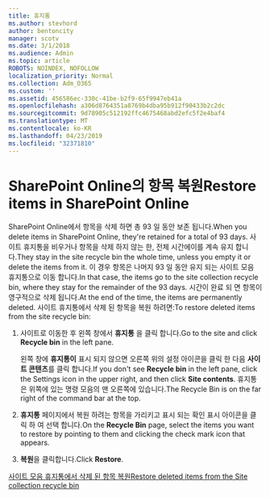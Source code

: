```yaml
---
title: 휴지통
ms.author: stevhord
author: bentoncity
manager: scotv
ms.date: 3/1/2018
ms.audience: Admin
ms.topic: article
ROBOTS: NOINDEX, NOFOLLOW
localization_priority: Normal
ms.collection: Adm_O365
ms.custom: ''
ms.assetid: 456586ec-330c-41be-b2f9-65f9947eb41a
ms.openlocfilehash: a306d8764351a8769b4dba95b912f90433b2c2dc
ms.sourcegitcommit: 9d78905c512192ffc4675468abd2efc5f2e4baf4
ms.translationtype: MT
ms.contentlocale: ko-KR
ms.lasthandoff: 04/23/2019
ms.locfileid: "32371810"
---
```

# <a name="restore-items-in-sharepoint-online"></a><span data-ttu-id="78a6a-102">SharePoint Online의 항목 복원</span><span class="sxs-lookup"><span data-stu-id="78a6a-102">Restore items in SharePoint Online</span></span>

<span data-ttu-id="78a6a-103">SharePoint Online에서 항목을 삭제 하면 총 93 일 동안 보존 됩니다.</span><span class="sxs-lookup"><span data-stu-id="78a6a-103">When you delete items in SharePoint Online, they're retained for a total of 93 days.</span></span> <span data-ttu-id="78a6a-104">사이트 휴지통을 비우거나 항목을 삭제 하지 않는 한, 전체 시간에이를 계속 유지 합니다.</span><span class="sxs-lookup"><span data-stu-id="78a6a-104">They stay in the site recycle bin the whole time, unless you empty it or delete the items from it.</span></span> <span data-ttu-id="78a6a-105">이 경우 항목은 나머지 93 일 동안 유지 되는 사이트 모음 휴지통으로 이동 합니다.</span><span class="sxs-lookup"><span data-stu-id="78a6a-105">In that case, the items go to the site collection recycle bin, where they stay for the remainder of the 93 days.</span></span> <span data-ttu-id="78a6a-106">시간이 완료 되 면 항목이 영구적으로 삭제 됩니다.</span><span class="sxs-lookup"><span data-stu-id="78a6a-106">At the end of the time, the items are permanently deleted.</span></span> <span data-ttu-id="78a6a-107">사이트 휴지통에서 삭제 된 항목을 복원 하려면:</span><span class="sxs-lookup"><span data-stu-id="78a6a-107">To restore deleted items from the site recycle bin:</span></span>
  
1. <span data-ttu-id="78a6a-108">사이트로 이동한 후 왼쪽 창에서 **휴지통** 을 클릭 합니다.</span><span class="sxs-lookup"><span data-stu-id="78a6a-108">Go to the site and click **Recycle bin** in the left pane.</span></span> 
    
    <span data-ttu-id="78a6a-109">왼쪽 창에 **휴지통이** 표시 되지 않으면 오른쪽 위의 설정 아이콘을 클릭 한 다음 **사이트 콘텐츠**를 클릭 합니다.</span><span class="sxs-lookup"><span data-stu-id="78a6a-109">If you don't see **Recycle bin** in the left pane, click the Settings icon in the upper right, and then click **Site contents**.</span></span> <span data-ttu-id="78a6a-110">휴지통은 위쪽에 있는 명령 모음의 맨 오른쪽에 있습니다.</span><span class="sxs-lookup"><span data-stu-id="78a6a-110">The Recycle Bin is on the far right of the command bar at the top.</span></span>
    
2. <span data-ttu-id="78a6a-111">**휴지통** 페이지에서 복원 하려는 항목을 가리키고 표시 되는 확인 표시 아이콘을 클릭 하 여 선택 합니다.</span><span class="sxs-lookup"><span data-stu-id="78a6a-111">On the **Recycle Bin** page, select the items you want to restore by pointing to them and clicking the check mark icon that appears.</span></span> 
    
3. <span data-ttu-id="78a6a-112">**복원**을 클릭합니다.</span><span class="sxs-lookup"><span data-stu-id="78a6a-112">Click **Restore**.</span></span>
    
[<span data-ttu-id="78a6a-113">사이트 모음 휴지통에서 삭제 된 항목 복원</span><span class="sxs-lookup"><span data-stu-id="78a6a-113">Restore deleted items from the Site collection recycle bin</span></span>](https://go.microsoft.com/fwlink/?linkid=866439)
  

